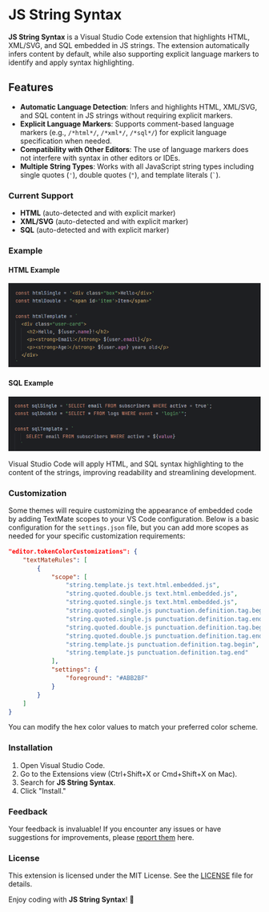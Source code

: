 # JS String Syntax

**JS String Syntax** is a Visual Studio Code extension that highlights HTML, XML/SVG, and SQL embedded in JS strings. The extension automatically infers content by default, while also supporting explicit language markers to identify and apply syntax highlighting.

## Features

- **Automatic Language Detection**: Infers and highlights HTML, XML/SVG, and SQL content in JS strings without requiring explicit markers.
- **Explicit Language Markers**: Supports comment-based language markers (e.g., `/*html*/`, `/*xml*/`, `/*sql*/`) for explicit language specification when needed.
- **Compatibility with Other Editors**: The use of language markers does not interfere with syntax in other editors or IDEs.
- **Multiple String Types**: Works with all JavaScript string types including single quotes (`'`), double quotes (`"`), and template literals (`` ` ``).

### Current Support

- **HTML** (auto-detected and with explicit marker)
- **XML/SVG** (auto-detected and with explicit marker)
- **SQL** (auto-detected and with explicit marker)

### Example

#### HTML Example

![html](./images/html_example.png)

#### SQL Example

![sql](./images/sql_example.png)

Visual Studio Code will apply HTML, and SQL syntax highlighting to the content of the strings, improving readability and streamlining development.

### Customization

Some themes will require customizing the appearance of embedded code by adding TextMate scopes to your VS Code configuration. Below is a basic configuration for the `settings.json` file, but you can add more scopes as needed for your specific customization requirements:

```json
"editor.tokenColorCustomizations": {
    "textMateRules": [
        {
            "scope": [
                "string.template.js text.html.embedded.js",
                "string.quoted.double.js text.html.embedded.js",
                "string.quoted.single.js text.html.embedded.js",
                "string.quoted.single.js punctuation.definition.tag.begin",
                "string.quoted.single.js punctuation.definition.tag.end",
                "string.quoted.double.js punctuation.definition.tag.begin",
                "string.quoted.double.js punctuation.definition.tag.end",
                "string.template.js punctuation.definition.tag.begin",
                "string.template.js punctuation.definition.tag.end"
            ],
            "settings": {
                "foreground": "#ABB2BF"
            }
        }
    ]
}
```

You can modify the hex color values to match your preferred color scheme.

### Installation

1. Open Visual Studio Code.
2. Go to the Extensions view (Ctrl+Shift+X or Cmd+Shift+X on Mac).
3. Search for **JS String Syntax**.
4. Click "Install."

### Feedback

Your feedback is invaluable! If you encounter any issues or have suggestions for improvements, please [report them](https://github.com/ericgomez/vscode-js-string-syntax/issues) here.

### License

This extension is licensed under the MIT License. See the [LICENSE](./LICENSE) file for details.

Enjoy coding with **JS String Syntax**! 🚀
